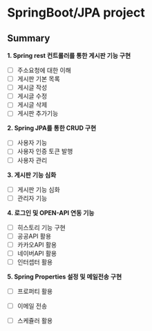 # SpringBoot/JPA project

## Summary
**1. Spring rest 컨트롤러를 통한 게시판 기능 구현**
- [ ] 주소요청에 대한 이해
- [ ] 게시판 기본 목록
- [ ] 게시글 작성
- [ ] 게시글 수정
- [ ] 게시글 삭제
- [ ] 게시판 추가기능

**2. Spring JPA를 통한 CRUD 구현**
- [ ] 사용자 기능
- [ ] 사용자 인증 토큰 발행
- [ ] 사용자 관리

**3. 게시판 기능 심화**
- [ ] 게시판 기능 심화
- [ ] 관리자 기능

**4. 로그인 및 OPEN-API 연동 기능**
- [ ] 히스토리 기능 구현
- [ ] 공공API 활용
- [ ] 카카오API 활용
- [ ] 네이버API 활용
- [ ] 인터셉터 활용

**5. Spring Properties 설정 및 메일전송 구현**
- [ ] 프로퍼티 활용
- [ ] 이메일 전송
- [ ] 스케쥴러 활용

